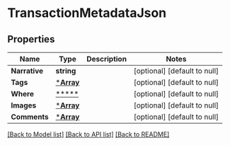 # TransactionMetadataJson

## Properties
Name | Type | Description | Notes
------------ | ------------- | ------------- | -------------
**Narrative** | **string** |  | [optional] [default to null]
**Tags** | [***Array**](array.md) |  | [optional] [default to null]
**Where** | [*****](.md) |  | [optional] [default to null]
**Images** | [***Array**](array.md) |  | [optional] [default to null]
**Comments** | [***Array**](array.md) |  | [optional] [default to null]

[[Back to Model list]](../README.md#documentation-for-models) [[Back to API list]](../README.md#documentation-for-api-endpoints) [[Back to README]](../README.md)


